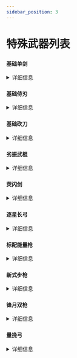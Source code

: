 ```yaml
---
sidebar_position: 3
---
```


# 特殊武器列表

### **`基础单剑`**
<details>

<summary>详细信息</summary>

* 攻击属性
  * 武器伤害: 5.5
    * 切割: 2.5(45%)
    * 穿刺: 2.0(36%)
    * 冲击: 1.0(19%)
  * 重击伤害: 2.0
  * 暴击几率: 5%
  * 暴击倍率: 110%
  * 触发几率: 5%
  * 触发时间: +0%
* 格挡属性
  * 体力上限: 3
  * 体力消耗: 100%
  * 体力恢复: 100%
* 其它属性
  * 攻击速度: 1.1次/秒
  * 攻击范围: 2.5
  * 重击速度: 0.85次/秒
  * 穿透系数: 1.3
  * 横扫倍率: 0.15
  * 震地强度: 0.8
  * 所用架势: 单手剑默认
 
</details>

### **`基础侍刃`**
<details>

<summary>详细信息</summary>

* 攻击属性
  * 武器伤害: 4.2
    * 切割: 2.2(53%)
    * 穿刺: 0.5(12%)
    * 冲击: 1.5(35%)
  * 重击伤害: 1.5
  * 暴击几率: 8%
  * 暴击倍率: 110%
  * 触发几率: 5%
  * 触发时间: +0%
* 格挡属性
  * 体力上限: 3
  * 体力消耗: 100%
  * 体力恢复: 100%
* 其它属性
  * 攻击速度: 1.3次/秒
  * 攻击范围: 2.4
  * 重击速度: 0.7次/秒
  * 穿透系数: 1.1
  * 横扫倍率: 0.1
  * 震地强度: 0.8
  * 所用架势: 砍刀默认
* 武器技能  冷却: 7秒
```
按住技能键进行拔刀斩蓄力, 蓄力结束后进行一次突斩  
突斩将对前方中等范围内的敌方单位造成伤害并附加三层切割效果  
且流血倍率在特性的基础上再提升10%  
突斩至多造成120%伤害, 与蓄力时间成正比  
突斩至多伤害3名敌方单位
```

* 武器特性
  * 流血倍率 +0.1x
 
 
</details>

### **`基础砍刀`**
<details>

<summary>详细信息</summary>

* 攻击属性
  * 武器伤害: 4.15
    * 切割: 0.45(11%)
    * 穿刺: 1.2(29%)
    * 冲击: 2.5(60%)
  * 重击伤害: 2.0
  * 暴击几率: 8%
  * 暴击倍率: 110%
  * 触发几率: 5%
  * 触发时间: +0%
* 格挡属性
  * 体力上限: 3
  * 体力消耗: 110%
  * 体力恢复: 100%
* 其它属性
  * 攻击速度: 0.95次/秒
  * 攻击范围: 2.7
  * 重击速度: 0.9次/秒
  * 穿透系数: 1.2
  * 横扫倍率: 0.2
  * 震地强度: 1
  * 所用架势: 砍刀默认
* 武器技能  冷却: 2秒
```
举起砍刀击退前方小范围内的敌方单位, 并令其进入0.75秒硬直（击退仅限非头目单位, 硬直仅限普通单位）  
击退程度与所击退单位数量成反比, 至多击退5名敌方单位  
举起砍刀时有极短的无敌效果
```

* 武器特性
  * 移动速度降低15%
  * 移动时获得5%伤害减免
 
 
</details>

### **`劣振武棍`**
<details>

<summary>详细信息</summary>

* 攻击属性
  * 武器伤害: 0.9
    * 切割: 0.3(33.3%)
    * 穿刺: 0.3(33.3%)
    * 冲击: 0.3(33.4%)
  * 重击伤害: 0.5
  * 暴击几率: 5%
  * 暴击倍率: 110%
  * 触发几率: 5%
  * 触发时间: +0%
* 格挡属性
  * 体力上限: 3
  * 体力消耗: 80%
  * 体力恢复: 100%
* 其它属性
  * 攻击速度: 1次/秒
  * 攻击范围: 3
  * 重击速度: 0.85次/秒
  * 穿透系数: 1.3
  * 横扫倍率: 0.15
  * 震地强度: 0.8
  * 所用架势: 长棍默认
 
</details>

### **`荧闪剑`**
<details>

<summary>详细信息</summary>

* 攻击属性
  * 武器伤害: 5.5
    * 切割: 2.5(45%)
    * 穿刺: 2.0(36%)
    * 冲击: 1.0(19%)
  * 重击伤害: 2.0
  * 暴击几率: 5%
  * 暴击倍率: 110%
  * 触发几率: 5%
  * 触发时间: +0%
* 格挡属性
  * 体力上限: 3
  * 体力消耗: 100%
  * 体力恢复: 100%
* 其它属性
  * 攻击速度: 1.1次/秒
  * 攻击范围: 2.5
  * 重击速度: 0.85次/秒
  * 穿透系数: 1.3
  * 横扫倍率: 0.15
  * 震地强度: 0.8
  * 所用架势: 单手剑默认
 
</details>

### **`逐星长弓`**
<details>

<summary>详细信息</summary>

* 攻击属性
  * 武器伤害: 3 - 9
    * 切割: 1(33.3%) - 3(33.3%)
    * 穿刺: 1(33.3%) - 3(33.3%)
    * 冲击: 1(33.4%) - 3(33.4%)
  * 暴击几率: 5%
  * 暴击倍率: 110%
  * 触发几率: 5%
  * 触发时间: +0%
  * 爆头倍率: 1.2x
* 枪械属性
  * 射击距离: 20格方块
  * 扳机类型: 蓄力
  * 装填时间: 1秒
  * 弹匣容量: 60
  * 精准程度: 20% - 100%
  * 弹道速度: 20格方块/秒 - 60格方块/秒
  * 后坐力: 0
 
</details>

### **`标配能量枪`**
<details>

<summary>详细信息</summary>

* 攻击属性
  * 武器伤害: 1.8
    * 切割: 0.6(33.3%)
    * 穿刺: 0.6(33.3%)
    * 冲击: 0.6(33.4%)
  * 暴击几率: 5%
  * 暴击倍率: 110%
  * 触发几率: 5%
  * 触发时间: +0%
  * 爆头倍率: 1.2x
* 枪械属性
  * 射击速度: 3
  * 射击距离: 20格方块
  * 扳机类型: 全自动
  * 装填时间: 2秒
  * 弹匣容量: 10
  * 最大弹药: 40
  * 精准程度: 70%
  * 弹道速度: 50格方块/秒
  * 后坐力: 1
 
</details>

### **`新式步枪`**
<details>

<summary>详细信息</summary>

* 攻击属性
  * 武器伤害: 4.2
    * 切割: 0.7(17%)
    * 穿刺: 2.5(59%)
    * 冲击: 1(24%)
  * 暴击几率: 10%
  * 暴击倍率: 110%
  * 触发几率: 5%
  * 触发时间: +0%
  * 爆头倍率: 1.5x
* 枪械属性
  * 射击速度: 5
  * 射击距离: 20格方块
  * 扳机类型: 全自动
  * 装填时间: 1.5秒
  * 弹匣容量: 30
  * 最大弹药: 200
  * 精准程度: 50%
  * 弹道速度: 50格方块/秒
  * 后坐力: 1

* 武器技能  冷却: 7秒
```
按下技能键以在3秒内提升15%射速且有30%概率不消耗弹药
```
 
</details>

### **`锋月双枪`**
<details>

<summary>详细信息</summary>

* 攻击属性
  * 武器伤害: 4.2
    * 切割: 2.4(36%)
    * 穿刺: 1.4(27%)
    * 冲击: 1.4(27%)
  * 暴击几率: 5%
  * 暴击倍率: 115%
  * 触发几率: 15%
  * 触发时间: +0%
  * 爆头倍率: 1.5x
* 枪械属性
  * 射击速度: 7
  * 射击距离: 20格方块
  * 扳机类型: 全自动
  * 装填时间: 1秒
  * 弹匣容量: 80（总和）
  * 最大弹药: 250（总和）
  * 精准程度: 40%
  * 弹道速度: 60格方块/秒
  * 后坐力: 0.7

* 武器技能  冷却: 7秒
```
按下技能键以在3秒内提升40%触发几率与10%流血倍率
```

* 武器特性
  * 流血倍率 +0.1x
 
</details>

### **`量挽弓`**
<details>

<summary>详细信息</summary>

* 攻击属性
  * 武器伤害: 6 - 23
    * 切割: 2(33.3%) - 10(43.5%)
    * 穿刺: 2(33.3%) - 10(43.5%)
    * 冲击: 2(33.4%) - 3(13%)
  * 暴击几率: 5% - 10%
  * 暴击倍率: 110% - 150%
  * 触发几率: 20%
  * 触发时间: +0%
  * 爆头倍率: 1.5x
* 枪械属性
  * 射击距离: 20格方块
  * 扳机类型: 蓄力
  * 弹匣容量: 60
  * 精准程度: 20% - 100%
  * 弹道速度: 20格方块/秒 - 60格方块/秒
  * 后坐力: 0

* 武器技能  冷却: 7秒
```
按住技能键锁定敌方单位, 松开技能键后射出必中的充能箭矢  
箭矢可连锁伤害3名敌方单位, 每连锁一次伤害衰减40%  
但总伤害永远为240%武器伤害
```
 
</details>













